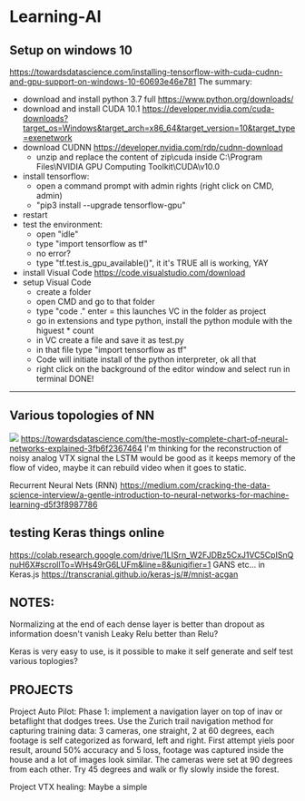 # Learning-AI

## Setup on windows 10
https://towardsdatascience.com/installing-tensorflow-with-cuda-cudnn-and-gpu-support-on-windows-10-60693e46e781
The summary:
- download and install python 3.7 full https://www.python.org/downloads/
- download and install CUDA 10.1 https://developer.nvidia.com/cuda-downloads?target_os=Windows&target_arch=x86_64&target_version=10&target_type=exenetwork
- download CUDNN https://developer.nvidia.com/rdp/cudnn-download
	- unzip and replace the content of zip\cuda inside C:\Program Files\NVIDIA GPU Computing Toolkit\CUDA\v10.0
- install tensorflow:
	- open a command prompt with admin rights (right click on CMD, admin)
	- "pip3 install --upgrade tensorflow-gpu"
- restart
- test the environment:
	- open "idle"
	- type "import tensorflow as tf"
	- no error?
	- type "tf.test.is_gpu_available()", it it's TRUE all is working, YAY
- install Visual Code https://code.visualstudio.com/download
- setup Visual Code
	- create a folder
	- open CMD and go to that folder
	- type "code ." enter
	= this launches VC in the folder as project
	- go in extensions and type python, install the python module with the higuest * count
	- in VC create a file and save it as test.py
	- in that file type "import tensorflow as tf"
	- Code will initiate install of the python interpreter, ok all that
	- right click on the background of the editor window and select run in terminal
DONE!

-----------------

## Various topologies of NN

![](https://cdn-images-1.medium.com/max/600/1*UmLdrVH-_EMnL-pUjcYKhA.png)
https://towardsdatascience.com/the-mostly-complete-chart-of-neural-networks-explained-3fb6f2367464
I'm thinking for the reconstruction of noisy analog VTX signal the LSTM would be good as it keeps memory of the flow of video, maybe it can rebuild video when it goes to static. 

Recurrent Neural Nets (RNN)
https://medium.com/cracking-the-data-science-interview/a-gentle-introduction-to-neural-networks-for-machine-learning-d5f3f8987786

## testing Keras things online
https://colab.research.google.com/drive/1LISrn_W2FJDBz5CxJ1VC5CpISnQnuH6X#scrollTo=WHs49rG6LUFm&line=8&uniqifier=1
GANS etc... in Keras.js https://transcranial.github.io/keras-js/#/mnist-acgan

## NOTES:
Normalizing at the end of each dense layer is better than dropout as information doesn't vanish
Leaky Relu better than Relu?

Keras is very easy to use, is it possible to make it self generate and self test various toplogies?

## PROJECTS
Project Auto Pilot:
Phase 1: implement a navigation layer on top of inav or betaflight that dodges trees. Use the Zurich trail navigation method for capturing training data: 3 cameras, one straight, 2 at 60 degrees, each footage is self categorized as forward, left and right.
First attempt yiels poor result, around 50% accuracy and 5 loss, footage was captured inside the house and a lot of images look similar. The cameras were set at 90 degrees from each other. Try 45 degrees and walk or fly slowly inside the forest.

Project VTX healing:
Maybe a simple 
